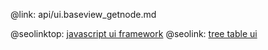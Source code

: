 @link: api/ui.baseview_getnode.md

@seolinktop: [javascript ui framework](https://webix.com)
@seolink: [tree table ui](https://webix.com/widget/treetable/)